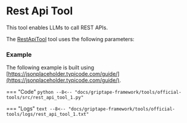 # Rest Api Tool

This tool enables LLMs to call REST APIs.

The [RestApiTool](../../../reference/griptape/tools/rest_api/tool.md) tool uses the following parameters:

### Example

The following example is built using [https://jsonplaceholder.typicode.com/guide/](https://jsonplaceholder.typicode.com/guide/).

=== "Code"
    ```python
    --8<-- "docs/griptape-framework/tools/official-tools/src/rest_api_tool_1.py"
    ```

=== "Logs"
    ```text
    --8<-- "docs/griptape-framework/tools/official-tools/logs/rest_api_tool_1.txt"
    ```

